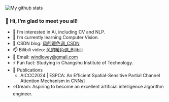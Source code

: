 ![My github stats](https://github-readme-stats.vercel.app/api?username=windloveyou&show_icons=true)

### 👋 Hi, I’m glad to meet you all!
- 👀 I’m interested in Ai, including CV and NLP.
- 🌱 I’m currently learning Computer Vision.
- 💞️ CSDN blog: [风的暖色调_CSDN](https://blog.csdn.net/m0_73954489?type=lately)
- 📫 Bilibili video: [风的暖色调_Bilibili](https://blog.csdn.net/m0_73954489?type=lately)
- 💬 Email: windlovey@gmail.com
- ⚡ Fun fact: Studying in Changshu Institute of Technology.
- 📝 Publications
    - AICCC2024 | ESPCA: An Efficient Spatial-Sensitive Partial Channel Attention Mechanism in CNNs]
- ⭐Dream: Aspiring to become an excellent artificial intelligence algorithm engineer.
<!---
windloveyou/windloveyou is a ✨ special ✨ repository because its `README.md` (this file) appears on your GitHub profile.
You can click the Preview link to take a look at your changes.
--->
